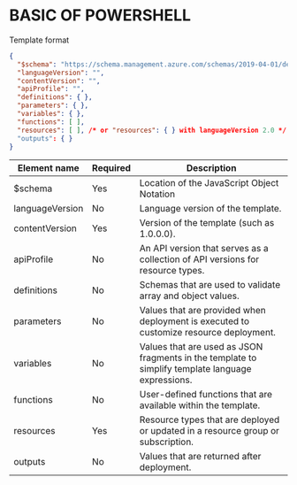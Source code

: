 # BASIC OF POWERSHELL
Template format
```json
{
  "$schema": "https://schema.management.azure.com/schemas/2019-04-01/deploymentTemplate.json#",
  "languageVersion": "",
  "contentVersion": "",
  "apiProfile": "",
  "definitions": { },
  "parameters": { },
  "variables": { },
  "functions": [ ],
  "resources": [ ], /* or "resources": { } with languageVersion 2.0 */
  "outputs": { }
}
```

| Element name    | Required | Description                                                                                          |
|-----------------|----------|------------------------------------------------------------------------------------------------------|
| $schema         | 	Yes     | 	Location of the JavaScript Object Notation                                                          |
| languageVersion | 	No      | 	Language version of the template.                                                                   | 
| contentVersion  | 	Yes     | 	Version of the template (such as 1.0.0.0).                                                          |  
| apiProfile      | 	No      | 	An API version that serves as a collection of API versions for resource types.                      |  
| definitions     | 	No      | 	Schemas that are used to validate array and object values.                                          | 
| parameters      | 	No      | 	Values that are provided when deployment is executed to customize resource deployment.              | 
| variables       | 	No      | 	Values that are used as JSON fragments in the template to simplify template language expressions.   | 
| functions       | 	No      | 	User-defined functions that are available within the template.                                      | 
| resources       | 	Yes     | 	Resource types that are deployed or updated in a resource group or subscription.                    | 
| outputs         | 	No      | 	Values that are returned after deployment.                                                          | 